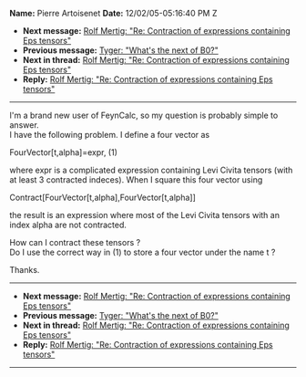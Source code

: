 **Name:** Pierre Artoisenet
**Date:** 12/02/05-05:16:40 PM Z

  - **Next message:** [Rolf Mertig: "Re: Contraction of expressions
    containing Eps tensors"](0326.html)
  - **Previous message:** [Tyger: "What's the next of B0?"](0324.html)
  - **Next in thread:** [Rolf Mertig: "Re: Contraction of expressions
    containing Eps tensors"](0326.html)
  - **Reply:** [Rolf Mertig: "Re: Contraction of expressions containing
    Eps tensors"](0326.html)

-----

I'm a brand new user of FeynCalc, so my question is probably simple to
answer.  
I have the following problem. I define a four vector as  

FourVector[t,alpha]=expr, (1)  

where expr is a complicated expression containing Levi Civita tensors
(with at least 3 contracted indeces). When I square this four vector
using  

Contract[FourVector[t,alpha],FourVector[t,alpha]]  

the result is an expression where most of the Levi Civita tensors with
an index alpha are not contracted.  

How can I contract these tensors ?  
Do I use the correct way in (1) to store a four vector under the name t
?  

Thanks.  

-----

  - **Next message:** [Rolf Mertig: "Re: Contraction of expressions
    containing Eps tensors"](0326.html)
  - **Previous message:** [Tyger: "What's the next of B0?"](0324.html)
  - **Next in thread:** [Rolf Mertig: "Re: Contraction of expressions
    containing Eps tensors"](0326.html)
  - **Reply:** [Rolf Mertig: "Re: Contraction of expressions containing
    Eps tensors"](0326.html)

-----

